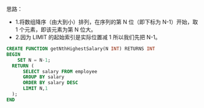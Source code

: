 思路：
- 1.将数组降序（由大到小）排列，在序列的第 N 位（即下标为 N-1）开始，取 1 个元素，即该元素为第 N 位大。
- 2.因为 LIMIT 的起始索引是实际位置减 1 所以我们先把 N-1。
```sql
CREATE FUNCTION getNthHighestSalary(N INT) RETURNS INT
BEGIN
    SET N = N-1;
  RETURN (
      SELECT salary FROM employee
      GROUP BY salary
      ORDER BY salary DESC
      LIMIT N,1
  );
END
```